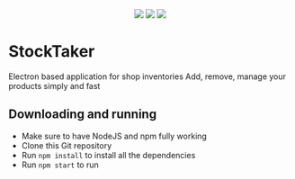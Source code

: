 <div align="center">
    <img src="https://user-images.githubusercontent.com/86408279/138155928-626de270-f09c-4352-b456-5eb5d17b39b9.png" />
    <img src="https://img.shields.io/badge/Release-v0.1-blue" />
    <img src="https://img.shields.io/badge/Status-beta (prerelease)-orange" />
</div>

# StockTaker
Electron based application for shop inventories
Add, remove, manage your products simply and fast

## Downloading and running
- Make sure to have NodeJS and npm fully working
- Clone this Git repository
- Run `npm install` to install all the dependencies
- Run `npm start` to run
